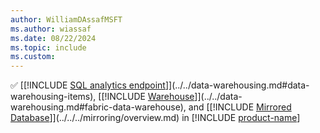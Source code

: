 ```yaml
---
author: WilliamDAssafMSFT
ms.author: wiassaf
ms.date: 08/22/2024
ms.topic: include
ms.custom:
---
```

&#x2705; [[!INCLUDE [SQL analytics endpoint](../fabric-se.md)]](../../data-warehousing.md#data-warehousing-items), [[!INCLUDE [Warehouse](../fabric-dw.md)]](../../data-warehousing.md#fabric-data-warehouse), and [[!INCLUDE [Mirrored Database](../../../database/includes/fabric-mirroreddb.md)]](../../../mirroring/overview.md) in [!INCLUDE [product-name](../../../includes/product-name.md)]
